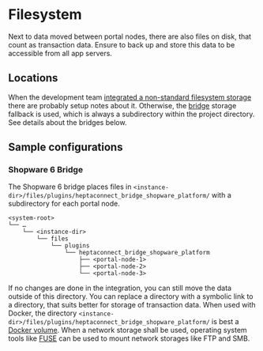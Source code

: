 # Filesystem

Next to data moved between portal nodes, there are also files on disk, that count as transaction data.
Ensure to back up and store this data to be accessible from all app servers.


## Locations

When the development team [integrated a non-standard filesystem storage](../integrator/filesystem.md) there are probably setup notes about it.
Otherwise, the [bridge](../integrator/bridges.md) storage fallback is used, which is always a subdirectory within the project directory.
See details about the bridges below.


## Sample configurations

### Shopware 6 Bridge

The Shopware 6 bridge places files in `<instance-dir>/files/plugins/heptaconnect_bridge_shopware_platform/` with a subdirectory for each portal node.

```
<system-root>
└── …
    └── <instance-dir>
        └── files
            └── plugins
                └── heptaconnect_bridge_shopware_platform
                    ├── <portal-node-1>
                    ├── <portal-node-2>
                    └── <portal-node-3>
```

If no changes are done in the integration, you can still move the data outside of this directory.
You can replace a directory with a symbolic link to a directory, that suits better for storage of transaction data.
When used with Docker, the directory `<instance-dir>/files/plugins/heptaconnect_bridge_shopware_platform/` is best a [Docker volume](https://docs.docker.com/storage/volumes/).
When a network storage shall be used, operating system tools like [FUSE](https://www.kernel.org/doc/html/latest/filesystems/fuse.html) can be used to mount network storages like FTP and SMB.  
